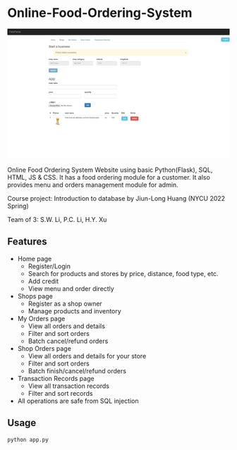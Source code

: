 # Online-Food-Ordering-System

![mainpage](./screenshot.jpeg)

Online Food Ordering System Website using basic Python(Flask), SQL, HTML, JS & CSS. It has a food ordering module for a customer. It also provides menu and orders management module for admin.

Course project: Introduction to database by Jiun-Long Huang (NYCU 2022 Spring)

Team of 3: S.W. Li, P.C. Li, H.Y. Xu

## Features

* Home page
  * Register/Login
  * Search for products and stores by price, distance, food type, etc.
  * Add credit
  * View menu and order directly
* Shops page
  * Register as a shop owner
  * Manage products and inventory
* My Orders page
  * View all orders and details
  * Filter and sort orders
  * Batch cancel/refund orders
* Shop Orders page
  * View all orders and details for your store
  * Filter and sort orders
  * Batch finish/cancel/refund orders
* Transaction Records page
  * View all transaction records
  * Filter and sort records
* All operations are safe from SQL injection

## Usage

```bash
python app.py
```
